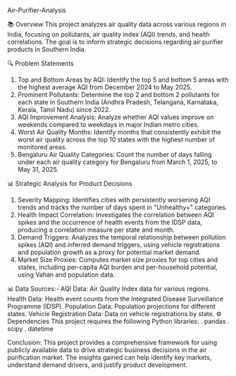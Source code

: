  Air-Purifier-Analysis

📚 Overview
This project analyzes air quality data across various regions in India, focusing on pollutants,
air quality index (AQI) trends, and health correlations. 
The goal is to inform strategic decisions regarding air purifier products in Southern India.

🔍 Problem Statements
1. Top and Bottom Areas by AQI: Identify the top 5 and bottom 5 areas with the highest average AQI from December 2024 to May 2025.
2. Prominent Pollutants: Determine the top 2 and bottom 2 pollutants for each state in Southern India
   (Andhra Pradesh, Telangana, Karnataka, Kerala, Tamil Nadu) since 2022.
3. AQI Improvement Analysis: Analyze whether AQI values improve on weekends compared to weekdays in major Indian metro cities.
4. Worst Air Quality Months: Identify months that consistently exhibit the worst air quality across
   the top 10 states with the highest number of monitored areas.
5. Bengaluru Air Quality Categories: Count the number of days falling under each air quality category for Bengaluru from March 1, 2025, to May 31, 2025.

📊 Strategic Analysis for Product Decisions
1. Severity Mapping: Identifies cities with persistently worsening AQI trends and tracks the number of days spent in "Unhealthy+" categories.
2. Health Impact Correlation: Investigates the correlation between AQI spikes and the occurrence of health 
   events from the IDSP data, producing a correlation measure per state and month.
3. Demand Triggers: Analyzes the temporal relationship between pollution spikes (AQI) and inferred demand triggers, 
   using vehicle registrations and population growth as a proxy for potential market demand.
4. Market Size Proxies: Computes market size proxies for top cities and states, including per-capita
   AQI burden and per-household potential, using Vahan and population data.

📊 Data Sources:- 
   AQI Data: Air Quality Index data for various regions.
   Health Data: Health event counts from the Integrated Disease Surveillance Programme (IDSP).
   Population Data: Population projections for different states.
   Vehicle Registration Data: Data on vehicle registrations by state.
⚙ Dependencies
   This project requires the following Python libraries:
  . pandas
  . scipy
  . datetime

 Conclusion:
 This project provides a comprehensive framework for using publicly available data 
 to drive strategic business decisions in the air purification market. 
 The insights gained can help identify key markets,
 understand demand drivers, and justify product development.
